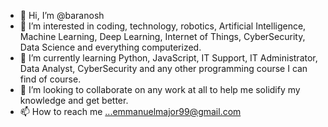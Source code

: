 - 👋 Hi, I’m @baranosh
- 👀 I’m interested in coding, technology, robotics, Artificial Intelligence, Machine Learning, Deep Learning, Internet of Things, CyberSecurity, Data Science and everything computerized.
- 🌱 I’m currently learning Python, JavaScript, IT Support, IT Administrator, Data Analyst, CyberSecurity and any other programming course I can find of course.
- 💞️ I’m looking to collaborate on any work at all to help me solidify my knowledge and get better.
- 📫 How to reach me ...emmanuelmajor99@gmail.com

<!---
blijtzs/blijtzs is a ✨ special ✨ repository because its `README.md` (this file) appears on your GitHub profile.
You can click the Preview link to take a look at your changes.
--->

